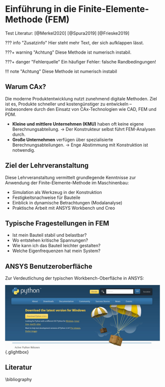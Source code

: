 # Einführung in die Finite-Elemente-Methode (FEM)

Test Literatur: [@Merkel2020] [@Spura2019] [@Frieske2019]



??? info "Zusatzinfo"
    Hier steht mehr Text, der sich aufklappen lässt.

???+ warning "Achtung"
    Diese Methode ist numerisch instabil.

???+ danger "Fehlerquelle"
    Ein häufiger Fehler: falsche Randbedingungen!

!!! note "Achtung"
    Diese Methode ist numerisch instabil

## Warum CAx?

Die moderne Produktentwicklung nutzt zunehmend digitale Methoden. Ziel ist es, Produkte schneller und kostengünstiger zu entwickeln – insbesondere durch den Einsatz von CAx-Technologien wie CAD, FEM und PDM.

- **Kleine und mittlere Unternehmen (KMU)** haben oft keine eigene Berechnungsabteilung. → Der Konstrukteur selbst führt FEM-Analysen durch.
- **Große Unternehmen** verfügen über spezialisierte Berechnungsabteilungen. → Enge Abstimmung mit Konstruktion ist notwendig.

## Ziel der Lehrveranstaltung

Diese Lehrveranstaltung vermittelt grundlegende Kenntnisse zur Anwendung der Finite-Elemente-Methode im Maschinenbau:

- Simulation als Werkzeug in der Konstruktion
- Festigkeitsnachweise für Bauteile
- Einblick in dynamische Betrachtungen (Modalanalyse)
- Praktische Arbeit mit ANSYS Workbench und Creo

## Typische Fragestellungen in FEM

- Ist mein Bauteil stabil und belastbar?
- Wo entstehen kritische Spannungen?
- Wie kann ich das Bauteil leichter gestalten?
- Welche Eigenfrequenzen hat mein System?

## ANSYS Benutzeroberfläche

Zur Verdeutlichung der typischen Workbench-Oberfläche in ANSYS:

[![Simulation](media/ansys/Clipboard01.jpg)](media/ansys/Clipboard01.jpg "ANSYS-Ergebnis"){.glightbox}

## Literatur

\bibliography